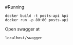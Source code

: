 #Running
```
docker build -t posts-api Api
docker run -p 80:80 posts-api
```

Open swagger at
````
localhost/swagger
````